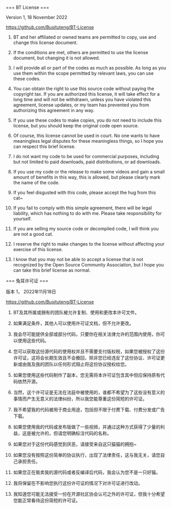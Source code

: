 === BT License ===

Version 1, 18 November 2022

https://github.com/Busituteng/BT-License

1. BT and her affiliated or owned teams are permitted to copy, use and change this license document.

2. If the conditions are met, others are permitted to use the license document, but changing it is not allowed.

3. I will provide all or part of the codes as much as possible. As long as you use them within the scope permitted by relevant laws, you can use these codes.

4. You can obtain the right to use this source code without paying the copyright tax. If you are authorized this license, it will take effect for a long time and will not be withdrawn, unless you have violated this agreement, license updates, or my team has prevented you from authorizing this agreement in any way.

5. If you use these codes to make copies, you do not need to include this license, but you should keep the original code open source.

6. Of course, this license cannot be used in court. No one wants to have meaningless legal disputes for these meaningless things, so I hope you can respect this brief license.

7. I do not want my code to be used for commercial purposes, including but not limited to paid downloads, paid distributions, or ad downloads.

8. If you use my code or the release to make some videos and gain a small amount of benefits in this way, this is allowed, but please clearly mark the name of the code.

9. If you feel disgusted with this code, please accept the hug from this cat~

10. If you fail to comply with this simple agreement, there will be legal liability, which has nothing to do with me. Please take responsibility for yourself.

11. If you are selling my source code or decompiled code, I will think you are not a good cat.

12. I reserve the right to make changes to the license without affecting your exercise of this license.

13. I know that you may not be able to accept a license that is not recognized by the Open Source Community Association, but I hope you can take this brief license as normal.







=== 兔耳许可证 ===

版本 1， 2022年11月18日

https://github.com/Busituteng/BT-License

1. BT及其所属或拥有的团队被允许复制、使用和更改本许可文件。

2. 如果满足条件，其他人可以使用许可证文档，但不允许更改。

3. 我会尽可能提供全部或部分代码，只要你在相关法律允许的范围内使用，你可以使用这些代码。

4. 您可以获取这份源代码的使用权并且不需要支付版权税，如果您被授权了这份许可证，这将会长期生效且不会撤回，除非您已经违反了这份协议、许可证更新或由我及我的团队以任何形式阻止将这份协议授权给您。

5. 如果您使用这些代码制作了副本，您无需将本许可证包含其中但应保持原有代码依然开源。

6. 当然，这个许可证是无法在法庭中被使用的，谁都不希望为了这些没有意义的事情而产生无意义的法律纠纷，所以我您能尊重这份简短的许可证。

7. 我不希望我的代码被用于商业用途，包括但不限于付费下载、付费分发或广告下载。

8. 如果您使用我的代码或发布版做了一些视频，并通过这种方式获得了少量的利益，这是被允许的，但请您明确标注代码的名称。

9. 如果您对于这份代码感觉到厌恶，请接受来自这只猫猫的拥抱~

10. 如果您没有按照这份简单的协议执行，出现了法律责任，这与我无关，请您自己承担责任。

11. 如果您正在贩卖我的源代码或者反编译后代码，我会认为您不是一只好猫。

12. 我将保留在不影响您执行这份许可证的情况下对许可证进行改动。

13. 我知道您可能无法接受一份在开源社区协会认可之外的许可证，但我十分希望您能正常看待这份简短的许可证。

